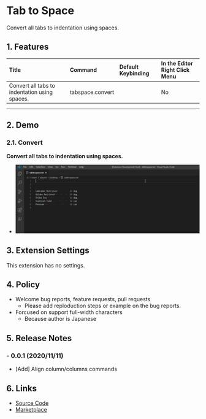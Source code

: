 # Tab to Space

Convert all tabs to indentation using spaces.

## 1. Features

| Title                                         | Command          | Default Keybinding | In the Editor Right Click Menu |
| :-------------------------------------------- | :--------------- | :----------------- | :----------------------------- |
| Convert all tabs to indentation using spaces. | tabspace.convert |                    | No                             |

---

## 2. Demo

### 2.1. Convert

**Convert all tabs to indentation using spaces.**

- ![navigate](images/convert_tabs_to_spaces.gif)

## 3. Extension Settings

This extension has no settings.

## 4. Policy

- Welcome bug reports, feature requests, pull requests
    - Please add reploduction steps or example on the bug reports.
- Forcused on support full-width characters
    - Because author is Japanese

## 5. Release Notes

### - 0.0.1 (2020/11/11)

- [Add] Align column/columns commands

## 6. Links

- [Source Code](https://github.com/takumisoft68/vscode-tab-to-space)
- [Marketplace](https://marketplace.visualstudio.com/items?itemName=TakumiI.tabspace)
